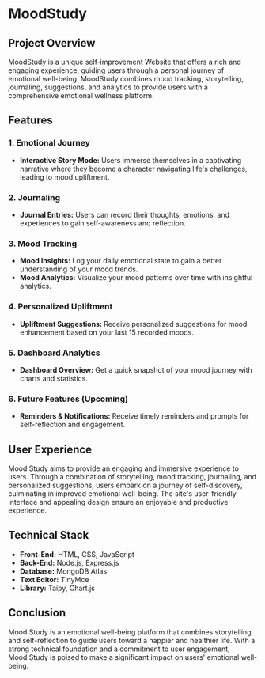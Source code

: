 # MoodStudy

## Project Overview

MoodStudy is a unique self-improvement Website that offers a rich and engaging experience, guiding users through a personal journey of emotional well-being. MoodStudy combines mood tracking, storytelling, journaling, suggestions, and analytics to provide users with a comprehensive emotional wellness platform.

## Features

### 1. Emotional Journey

- **Interactive Story Mode:** Users immerse themselves in a captivating narrative where they become a character navigating life's challenges, leading to mood upliftment.

### 2. Journaling

- **Journal Entries:** Users can record their thoughts, emotions, and experiences to gain self-awareness and reflection.

### 3. Mood Tracking

- **Mood Insights:** Log your daily emotional state to gain a better understanding of your mood trends.
- **Mood Analytics:** Visualize your mood patterns over time with insightful analytics.

### 4. Personalized Upliftment

- **Upliftment Suggestions:** Receive personalized suggestions for mood enhancement based on your last 15 recorded moods.

### 5. Dashboard Analytics

- **Dashboard Overview:** Get a quick snapshot of your mood journey with charts and statistics.

### 6. Future Features (Upcoming)

- **Reminders & Notifications:** Receive timely reminders and prompts for self-reflection and engagement.

## User Experience

Mood.Study aims to provide an engaging and immersive experience to users. Through a combination of storytelling, mood tracking, journaling, and personalized suggestions, users embark on a journey of self-discovery, culminating in improved emotional well-being. The site's user-friendly interface and appealing design ensure an enjoyable and productive experience.

## Technical Stack

- **Front-End:** HTML, CSS, JavaScript
- **Back-End:** Node.js, Express.js
- **Database:** MongoDB Atlas
- **Text Editor:** TinyMce
- **Library:** Taipy, Chart.js

## Conclusion

Mood.Study is an emotional well-being platform that combines storytelling and self-reflection to guide users toward a happier and healthier life. With a strong technical foundation and a commitment to user engagement, Mood.Study is poised to make a significant impact on users' emotional well-being.
